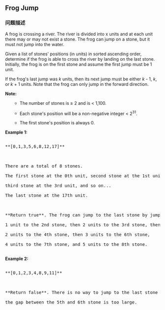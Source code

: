 ## Frog Jump  
### 问题描述
A frog is crossing a river. The river is divided into x units and at each unit there may or may not exist a stone. The frog can jump on a stone, but it must not jump into the water.

Given a list of stones' positions (in units) in sorted ascending order, determine if the frog is able to cross the river by landing on the last stone. Initially, the frog is on the first stone and assume the first jump must be 1 unit.


If the frog's last jump was *k* units, then its next jump must be either *k* - 1, *k*, or *k* + 1 units. Note that the frog can only jump in the forward direction.

**Note:**
<ul>
- The number of stones is &ge; 2 and is < 1,100.
- Each stone's position will be a non-negative integer < 2<sup>31</sup>.
- The first stone's position is always 0.
</ul>


**Example 1:**
<pre>
**[0,1,3,5,6,8,12,17]**

There are a total of 8 stones.
The first stone at the 0th unit, second stone at the 1st unit,
third stone at the 3rd unit, and so on...
The last stone at the 17th unit.

**Return true**. The frog can jump to the last stone by jumping 
1 unit to the 2nd stone, then 2 units to the 3rd stone, then 
2 units to the 4th stone, then 3 units to the 6th stone, 
4 units to the 7th stone, and 5 units to the 8th stone.
</pre>


**Example 2:**
<pre>
**[0,1,2,3,4,8,9,11]**

**Return false**. There is no way to jump to the last stone as 
the gap between the 5th and 6th stone is too large.
</pre>

